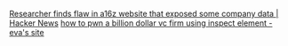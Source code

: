
[Researcher finds flaw in a16z website that exposed some company data | Hacker News](https://news.ycombinator.com/item?id=41016768)
[how to pwn a billion dollar vc firm using inspect element - eva's site](https://www.kibty.town/blog/a16z/)
